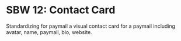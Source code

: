 SBW 12: Contact Card
==================

Standardizing for paymail a visual contact card for a paymail including avatar,
name, paymail, bio, website.
